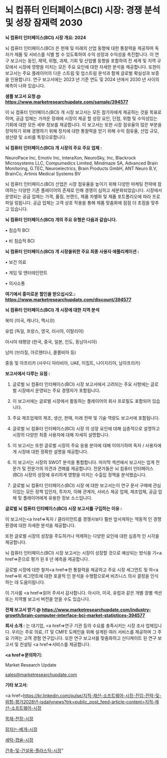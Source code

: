 # 뇌 컴퓨터 인터페이스(BCI) 시장: 경쟁 분석 및 성장 잠재력 2030

<strong>뇌 컴퓨터 인터페이스(BCI) 시장 개요: 2024</strong>

뇌 컴퓨터 인터페이스(BCI) 은 현재 및 미래의 산업 동향에 대한 통찰력을 제공하여 독자가 제품 및 서비스를 식별 할 수 있도록하여 수익 성장과 수익성을 촉진합니다. 이 연구 보고서는 동인, 제약, 위협, 과제, 기회 및 산업별 동향을 포함하여 전 세계 및 지역 규모에서 시장에 영향을 미치는 모든 주요 요인에 대한 자세한 분석을 제공합니다. 또한이 보고서는 주요 플레이어의 다운 스트림 및 업스트림 분석과 함께 글로벌 확실성과 보증을 인용합니다. 연구 보고서에는 2023 년 기준 연도 및 2024 년에서 2030 년 사이의 예측이 나와 있습니다.



<strong>샘플 보고서 요청 @ <a href=https://www.marketresearchupdate.com/sample/394577>https://www.marketresearchupdate.com/sample/394577</a></strong>

이 뇌 컴퓨터 인터페이스(BCI) 개 시장 보고서는 모든 참가자에게 제공하는 것을 목표로하며, 공급 업체는 가까운 장래에 시장이 제공 할 성장 요인, 단점, 위협 및 수익성있는 기회에 대한 모든 세부 정보를 제공합니다. 이 보고서는 또한 시장 점유율의 많은 부분을 장악하기 위해 경쟁하기 위해 정치에 대한 통찰력을 얻기 위해 수익 점유율, 산업 규모, 생산량 및 소비를 특징으로합니다.



<strong>뇌 컴퓨터 인터페이스(BCI) 개 시장의 주요 주요 업체 :</strong>

NeuroPace Inc, Emotiv Inc, InteraXon, NeuroSky, Inc, Blackrock Microsystems LLC, Compumedics Limited, Mindmaze SA, Advanced Brain Monitoring, G.TEC, Neuroelectrics, Brain Products GmbH, ANT Neuro B.V, BrainCo, Artinis Medical Systems BV

뇌 컴퓨터 인터페이스(BCI) 산업은 시장 점유율을 높이기 위해 다양한 마케팅 전략에 참여하는 다양한 기존 플레이어의 존재로 인해 경쟁이 심하고 세분화되었습니다. 시장에서 운영되는 공급 업체는 가격, 품질, 브랜드, 제품 차별화 및 제품 포트폴리오에 따라 프로파일 링됩니다. 공급 업체는 고객 상호 작용을 통해 제품 맞춤화에 점점 더 초점을 맞추고 있습니다.



<strong>뇌 컴퓨터 인터페이스(BCI) 개의 주요 유형은 다음과 같습니다.</strong>

• 침습적 BCI

• 비 침습적 BCI



<strong>뇌 컴퓨터 인터페이스(BCI) 개 시장을위한 주요 최종 사용자 애플리케이션 :</strong>

• 보건 의료

• 게임 및 엔터테인먼트

• 의사소통



<strong>여기에서 흥미로운 할인을 받으십시오.: <a href=https://www.marketresearchupdate.com/discount/394577>https://www.marketresearchupdate.com/discount/394577</a></strong>



<strong>뇌 컴퓨터 인터페이스(BCI) 개 시장에 대한 지역 분석</strong>

북미 (미국, 캐나다, 멕시코)

유럽 (독일, 프랑스, 영국, 러시아, 이탈리아)

아시아 태평양 (한국, 중국, 일본, 인도, 동남아시아)

남미 (브라질, 아르헨티나, 콜롬비아 등)

중동 및 아프리카 (사우디 아라비아, UAE, 이집트, 나이지리아, 남아프리카)



<strong>보고서에서 다루는 요점 :</strong>

1. 글로벌 뇌 컴퓨터 인터페이스(BCI) 시장 보고서에서 고려되는 주요 사항에는 글로벌 시장에서 운영되는 주요 경쟁자가 포함됩니다.

2. 이 보고서에는 글로벌 시장에서 활동하는 플레이어의 회사 프로필도 포함되어 있습니다.

3. 주요 제조업체의 제조, 생산, 판매, 미래 전략 및 기술 역량도 보고서에 포함됩니다.

4. 글로벌 뇌 컴퓨터 인터페이스(BCI) 시장 의 성장 요인에 대해 심층적으로 설명하고 시장의 다양한 최종 사용자에 대해 자세히 설명합니다.

5. 이 보고서는 또한 글로벌 시장의 주요 응용 분야에 대해 이야기하여 독자 / 사용자에게 시장에 대한 정확한 설명을 제공합니다.

6. 이 보고서는 시장의 SWOT 분석을 통합합니다. 마지막 섹션에서 보고서는 업계 전문가 및 전문가의 의견과 견해를 제공합니다. 전문가들은 뇌 컴퓨터 인터페이스(BCI) 시장의 성장에 유리하게 영향을 미치는 수출입 정책을 분석했습니다.

7. 글로벌 뇌 컴퓨터 인터페이스(BCI) 시장 에 대한 보고서는이 연구 문서 구매에 관심이있는 모든 정책 입안자, 투자자, 이해 관계자, 서비스 제공 업체, 제조업체, 공급 업체 및 플레이어에게 유용한 정보 소스입니다.



<strong>글로벌 뇌 컴퓨터 인터페이스(BCI) 시장 보고서를 구입하는 이유 :</strong>

이 보고서는<a href=>독자 / 클</a>라이언트를 경쟁사보다 훨씬 앞서게하는 역동적 인 경쟁 환경에 대한 자세한 분석을 제공합니다.

또한 글로벌 시장의 성장을 주도하거나 억제하는 다양한 요인에 대한 심층적 인 시각을 제공합니다.

뇌 컴퓨터 인터페이스(BCI) 시장 보고서는 시장이 성장할 것으로 예상되는 방식을 기<a href=>준으로</a> 평가 된 8 년 예측을 제공합니다.

글로벌 시장에 대한 철저<a href=>한 통찰력</a>을 제공하고 주요 시장 세그먼트 및 하<a href=>위 세그</a>먼트에 대한 포괄적 인 분석을 수행함으로써 비즈니스 의사 결정을 인식하는 데 도움이됩니다.

이 기사를 <a href=>읽어 주</a>셔서 감사합니다. 아시아, 미국, 유럽과 같은 개별 장별 섹션 또는 지역별 보고서 버전을 얻을 수도 있습니다.



<strong>전체 보고서 받기 @ <a href=https://www.marketresearchupdate.com/industry-growth/brain-computer-interface-bci-market-statistices-394577>https://www.marketresearchupdate.com/industry-growth/brain-computer-interface-bci-market-statistices-394577</a></strong>



<strong>회사 소개 :</strong>
는 대기업, <a href=>연구 기</a>관 등의 수요를 충족시키는 시장 조사 업체입니다. 우리는 주로 의료, IT 및 CMFE 도메인을 위해 설계된 여러 서비스를 제공하며 그 주요 기여는 고객 경험 연구입니다. 또한 연구 보고서를 맞춤화하고 신디케이트 된 연구 보고서 및 컨설팅 <a href=>서비</a>스를 제공합니다.



<strong><a href=>문의하기:</a></strong>

Market Research Update

sales@marketresearchupdate.com



<strong>기타 보고서:</strong>

<a href=https://kr.linkedin.com/pulse/지적-재산-소프트웨어-시장-진입-전략-및-위험-평가2028년-isdailynews?trk=public_post_feed-article-content>지적-재산-소프트웨어-시장</a>

<a href=https://www.linkedin.com/pulse/목재-천장-시장-진입-전략-및-위험-평가2029년-analytics-alchemy-360-analysis/>목재-천장-시장</a>

<a href=https://www.linkedin.com/pulse/잠자는-베개-시장-경쟁-분석-및-성장-잠재력-2029-trendsetters-talk-360-analysis-tpavf/>잠자는-베개-시장</a>

<a href=https://www.linkedin.com/pulse/세탁-캡슐-시장-현재-및-미래-성장-2029-market-matrix-musings-analysis-wcg5f/>세탁-캡슐-시장</a>

<a href=https://www.linkedin.com/pulse/건축-및-건설용-플라스틱-시장-동향-성장-전망-market-matrix-musings-analysis-xhq2f/>건축-및-건설용-플라스틱-시장</a>"
